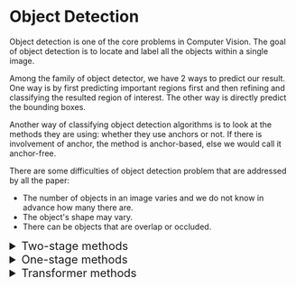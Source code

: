 # Object Detection

Object detection is one of the core problems in Computer Vision. The goal of object detection is to locate and label all the objects within a single image.

Among the family of object detector, we have 2 ways to predict our result. One way is by first predicting important regions first and then refining and classifying the resulted region of interest. The other way is directly predict the bounding boxes.

Another way of classifying object detection algorithms is to look at the methods they are using: whether they use anchors or not. If there is involvement of anchor, the method is anchor-based, else we would call it anchor-free.

There are some difficulties of object detection problem that are addressed by all the paper:
- The number of objects in an image varies and we do not know in advance how many there are.
- The object's shape may vary.
- There can be objects that are overlap or occluded.
<details>
<summary style='font-size:20px;'>Two-stage methods</summary>

- [Faster RCNN](https://github.com/tson1997/Deep-Learning-Paper/blob/main/Object%20Detection/Two-Stage/Faster%20RCNN.md)
  
</details>

<details>
<summary style='font-size:20px;'>One-stage methods</summary>

- [Fully Convolutional One Stage Detector (FCOS)](https://github.com/tson1997/Deep-Learning-Paper/blob/main/Object%20Detection/One-Stage/FCOS.md)

- [CenterNet: Object as Points](https://github.com/tson1997/Deep-Learning-Paper/blob/main/Object%20Detection/One-Stage/C
</details>

<details>
<summary style='font-size:20px;'>Transformer methods</summary>

- [Detection Transformer (DETR)](https://github.com/tson1997/Deep-Learning-Paper/blob/main/Object%20Detection/Transformer/DETR.md)

</details>

